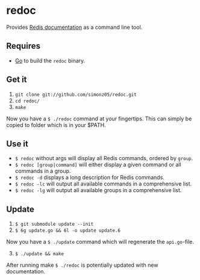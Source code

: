 # redoc

Provides [Redis documentation](http://redis.io/documentation) as a command line tool. 

## Requires 

* [Go](http://golang.org/doc/install.html) to build the `redoc` binary.

## Get it

1. `git clone git://github.com/simonz05/redoc.git`
2. `cd redoc/`
3. `make`

Now you have a `$ ./redoc` command at your fingertips. This can simply be copied
to folder which is in your $PATH.

## Use it

* `$ redoc` without args will display all Redis commands, ordered by `group`.
* `$ redoc [group|command]` will either display a given command or all commands
  in a group.
* `$ redoc -d` displays a long description for Redis commands.
* `$ redoc -lc` will output all available commands in a comprehensive list.
* `$ redoc -lg` will output all available groups in a comprehensive list.

## Update

1. `$ git submodule update --init`
2. `$ 6g update.go && 6l -o update update.6`

Now you have a `$ ./update` command which will regenerate the `api.go`-file.

3. `$ ./update && make`

After running make `$ ./redoc` is potentially updated with new documentation.
